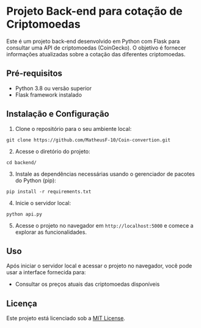 # Projeto Back-end para cotação de Criptomoedas

Este é um projeto back-end desenvolvido em Python com Flask para consultar uma API de criptomoedas (CoinGecko). O objetivo é fornecer informações atualizadas sobre a cotação das diferentes criptomoedas.

## Pré-requisitos

- Python 3.8 ou versão superior
- Flask framework instalado

## Instalação e Configuração

1. Clone o repositório para o seu ambiente local:

``git clone https://github.com/MatheusF-10/Coin-convertion.git``

2. Acesse o diretório do projeto:

``cd backend/``

3. Instale as dependências necessárias usando o gerenciador de pacotes do Python (pip):

``pip install -r requirements.txt``

4. Inicie o servidor local:

``python api.py``

5. Acesse o projeto no navegador em `http://localhost:5000` e comece a explorar as funcionalidades.

## Uso

Após iniciar o servidor local e acessar o projeto no navegador, você pode usar a interface fornecida para:

- Consultar os preços atuais das criptomoedas disponíveis

## Licença

Este projeto está licenciado sob a [MIT License](https://opensource.org/licenses/MIT).




